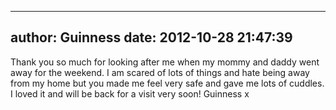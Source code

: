 
---
author: Guinness
date: 2012-10-28 21:47:39
---
Thank you so much for looking after me when my mommy and daddy went away for the weekend. I am scared of lots of things and hate being away from my home but you made me feel very safe and gave me lots of cuddles. I loved it and will be back for a visit very soon!  Guinness x

